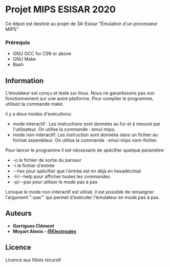 # Projet MIPS ESISAR 2020

Ce dépot est destiné au projet de 3A-Esisar "Émulation d'un processeur MIPS"



### Prérequis

* GNU GCC for C99 or above
* GNU Make
* Bash

## Information

L'émulateur est conçu et testé sur linux. Nous ne garantissons pas son fonctionnement sur une autre platforme.
Pour compiler le programme, utilisez la commande make.

il y a deux modes d'exécutions:
* mode interactif  : Les instructions sont données au fur et à mesure par l'utilisateur. On utilise la commande : emul-mips; 
* mode non-interactif: Les instruction sont données dans un fichier au format assembleur. On utilise la commande : emul-mips nom-fichier. 

Pour lancer le programme il est nécessaire de spécifier quelque paramètre:
* -o le fichier de sortie du parseur 
* -i le fichier d'entrée
* --hex pour spécifier que l'entrée est en déjà en hexadécimal 
* -h/--help pour afficher toutes les commandes 
* -p/--pas pour utiliser le mode pas à pas 

Lorsque le mode non-interactif est utilisé, il est possible de renseigner l'argument "-pas"' qui permet d'exécuter l'émulateur en mode pas à pas.


## Auteurs

* **Garrigues Clément** 
* **Moyart Alexis - [@Electroalex](https://gitlab.org/Electroalex26)**

## Licence

Licence aux fillots récursif


